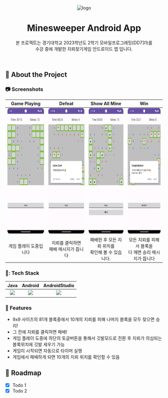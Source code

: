 <div align="center">

  <img src="https://github.com/cm2hcm2h/Minesweeper_Android_App/blob/2cb5c3b9e97b90856b59a9c35ca8b48d6e1aa800/minesweepericon.webp" alt="logo" width="100" height="auto" />
  <h1>Minesweeper Android App</h1>
  
  <p>
    본 프로젝트는 경기대학교 2023학년도 2학기 모바일프로그래밍(DD731)를 <br>수강 중에 개발한 지뢰찾기게임 안드로이드 앱 입니다.
  </p>
  
  
</div>

<br />
  

<!-- About the Project -->
## :star2: About the Project


<!-- Screenshots -->
### :camera: Screenshots

|   Game Playing   |   Defeat   |  Show All Mine   |  Win   |
| :------: | :---------: | :--------------: | :--------------: |
| <img src="preview.png" alt="screenshot" height="400px" /> | <img src="defeat.png" alt="defeat screenshot" height="400px" /> | <img src="showAllMine.png" alt="showAllMine screenshot" height="400px" /> | <img src="winning.png" alt="winning screenshot" height="400px" /> |
|   게임 플레이 도중입니다   |   지뢰를 클릭하면 <br>패배 메시지가 뜹니다   |  패배한 후 모든 지뢰 위치를 <br>확인해 볼 수 있습니다.   |  모든 지뢰를 피해서 블록을 <br>다 깨면 승리 메시지가 뜹니다   |









<!-- TechStack -->
### 📃: Tech Stack
|   Java   |   Android   |  AndroidStudio   |
| :------: | :---------: | :--------------: |
| <img src="https://github.com/cm2hcm2h/Minesweeper_Android_App/blob/2cb5c3b9e97b90856b59a9c35ca8b48d6e1aa800/javaIcon.png" height="100">  | <img src="https://github.com/cm2hcm2h/Minesweeper_Android_App/blob/2cb5c3b9e97b90856b59a9c35ca8b48d6e1aa800/android.png" height="80"> | <img src="https://github.com/cm2hcm2h/Minesweeper_Android_App/blob/2cb5c3b9e97b90856b59a9c35ca8b48d6e1aa800/androidStudio.png" height="75"> |


<!-- Features -->
### :dart: Features

- 9x9 사이즈의 81개 블록중에서 10개의 지뢰를 피해 나머지 블록을 모두 찾으면 승리!
- 그 전에 지뢰를 클릭하면 패배!
- 게임 플레이 도중에 하단의 토글버튼을 통해서 깃발모드로 전환 후 지뢰가 의심되는 블록위치에 깃발 세우기 가능
- 게임이 시작되면 자동으로 타이머 실행
- 게임에서 패배하게 되면 10개의 지뢰 위치를 확인할 수 있음


<!-- Roadmap -->
## :compass: Roadmap

* [x] Todo 1
* [x] Todo 2
